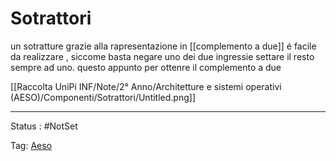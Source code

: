 # Sotrattori

un sotratture grazie alla rapresentazione in [[complemento a due]] é facile da realizzare , siccome basta negare uno dei due ingressie settare il resto sempre ad uno. questo appunto per ottenre il complemento a due

[[Raccolta UniPi INF/Note/2° Anno/Architetture e sistemi operativi (AESO)/Componenti/Sotrattori/Untitled.png]]

---

Status : #NotSet

Tag: [Aeso](../../Architetture%20e%20sistemi%20operativi%20(AESO)%201e0e264228a748feabc5de07d5a770db.md)
